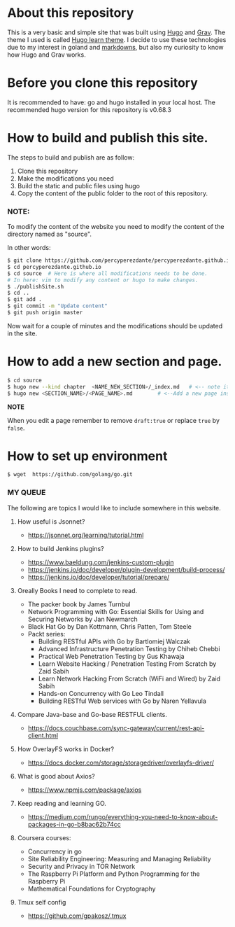 # About this repository

This is a very basic and simple site that was built using [Hugo](https://gohugo.io/) and [Grav](https://learn.getgrav.org/16). The theme I used is called [Hugo learn theme](https://learn.netlify.com/en/).  I decide to use these technologies due to my interest in goland and [markdowns](https://learn.netlify.com/en/cont/markdown/), but also my curiosity to know how Hugo and Grav works.

# Before you clone this repository

It is recommended to have: go and hugo installed in your local host. The recommended hugo version for this 
repository is v0.68.3

# How to build and publish this site.

The steps to build and publish are as follow:

1. Clone this repository
2. Make the modifications you need
3. Build the static and public files using hugo
4. Copy the content of the public folder to the root of this repository.

### NOTE:
To modify the content of the website you need to modify the content of the directory named as "source".

In other words:

```bash
$ git clone https://github.com/percyperezdante/percyperezdante.github.io.git
$ cd percyperezdante.github.io
$ cd source  # Here is where all modifications needs to be done.
# In here: vim to modify any content or hugo to make changes.
$ ./publishSite.sh
$ cd ..
$ git add .
$ git commit -m "Update content"
$ git push origin master
```

Now wait for a couple of minutes and the modifications should be updated in the site.

# How to add a new section and page.

```bash
$ cd source
$ hugo new --kind chapter  <NAME_NEW_SECTION>/_index.md   # <-- note it is "_index.md" no "index.md"
$ hugo new <SECTION_NAME>/<PAGE_NAME>.md        # <--Add a new page inside section
```
**NOTE**

When you edit a page remember to remove ```draft:true``` or replace ```true``` by ```false```.

# How to set up environment

```bash
$ wget  https://github.com/golang/go.git


```


### MY QUEUE

The following are topics I would like to include somewhere in this website.

1. How useful is Jsonnet?

    - https://jsonnet.org/learning/tutorial.html

2. How to build Jenkins plugins?

    - https://www.baeldung.com/jenkins-custom-plugin
    - https://jenkins.io/doc/developer/plugin-development/build-process/
    - https://jenkins.io/doc/developer/tutorial/prepare/


3.  Oreally Books I need to complete to read.
    
    - The packer book by James Turnbul
    - Network Programming with Go: Essential Skills for Using and Securing Networks by Jan Newmarch
    - Black Hat Go by Dan Kottmann, Chris Patten, Tom Steele
    - Packt series:
        - Building RESTful APIs with Go by Bartlomiej Walczak
        - Advanced Infrastructure Penetration Testing by Chiheb Chebbi
        - Practical Web Penetration Testing by  Gus Khawaja
        - Learn Website Hacking / Penetration Testing From Scratch  by Zaid Sabih
        - Learn Network Hacking From Scratch (WiFi and Wired) by Zaid Sabih 
        - Hands-on Concurrency with Go Leo Tindall
        - Building RESTful Web services with Go by Naren Yellavula


4. Compare Java-base and Go-base RESTFUL clients.

    - https://docs.couchbase.com/sync-gateway/current/rest-api-client.html

5. How OverlayFS works in Docker?

    - https://docs.docker.com/storage/storagedriver/overlayfs-driver/

6. What is good about Axios?

    - https://www.npmjs.com/package/axios

7. Keep reading and learning GO.

    - https://medium.com/rungo/everything-you-need-to-know-about-packages-in-go-b8bac62b74cc

8. Coursera courses:

    - Concurrency in go
    - Site Reliability Engineering: Measuring and Managing Reliability
    - Security and Privacy in TOR Network
    - The Raspberry Pi Platform and Python Programming for the Raspberry Pi
    - Mathematical Foundations for Cryptography


9. Tmux self config 

    - https://github.com/gpakosz/.tmux
